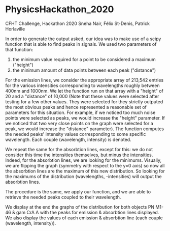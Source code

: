 # PhysicsHackathon_2020
CFHT Challenge, Hackathon 2020
Sneha Nair, Félix St-Denis, Patrick Horlaville


In order to generate the output asked, our idea was to make use of a scipy function that is able to find peaks in signals.
We used two parameters of that function:
  1) the minimum value required for a point to be considered a maximum ("height")
  2) the minimum amount of data points between each peak ("distance")
  
For the emission lines, we consider the appropriate array of 213,542 entries for the various intensities corresponding to wavelengths roughly between 400nm and 1000nm.
We let the function run on that array with a "height" of 20 and a "distance" of 10,000
(Note that these values were selected after testing for a few other values. They were selected for they strictly outputed the most obvious peaks and hence represented a reasonable set of parameters for this situation. For example, if we noticed too much noise points were selected as peaks, we would increase the "height" parameter. If we noticed that two very close points on the graph were selected for a peak, we would increase the "distance" parameter).
The function computes the needed peaks' intensity values corresponding to some specific wavelength. Each couple (wavelength, intensity) is denoted.

We repeat the same for the absorbtion lines, except for this: we do not consider this time the intensities themselves, but minus the intensities. Indeed, for the absorbtion lines, we are looking for the minimums. Visually, we are flipping the graph (symmetry with respect to the y=0 axis) so now all the absorbtion lines are the maximum of this new distribution. So looking for the maximums of the distribution (wavelengths, -intensities) will output the absorbtion lines.

The procedure is the same, we apply our function, and we are able to retrieve the needed peaks coupled to their wavelength.

We display at the end the graphs of the distribution for both objects PN M1-46 & gam CrA A with the peaks for emission & absorbtion lines displayed.
We also display the values of each emission & absorbtion line (each couple (wavelength, intensity)).

